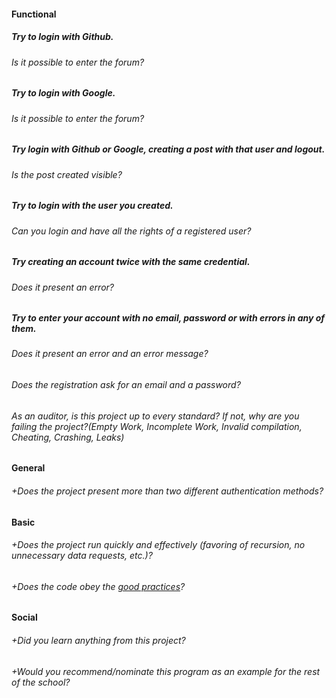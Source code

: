 #### Functional

##### Try to login with Github.

###### Is it possible to enter the forum?

##### Try to login with Google.

###### Is it possible to enter the forum?

##### Try login with Github or Google, creating a post with that user and logout.

###### Is the post created visible?

##### Try to login with the user you created.

###### Can you login and have all the rights of a registered user?

##### Try creating an account twice with the same credential.

###### Does it present an error?

##### Try to enter your account with no email, password or with errors in any of them.

###### Does it present an error and an error message?

###### Does the registration ask for an email and a password?

###### As an auditor, is this project up to every standard? If not, why are you failing the project?(Empty Work, Incomplete Work, Invalid compilation, Cheating, Crashing, Leaks)

#### General

###### +Does the project present more than two different authentication methods?

#### Basic

###### +Does the project run quickly and effectively (favoring of recursion, no unnecessary data requests, etc.)?

###### +Does the code obey the [good practices](https://github.com/01-edu/public/blob/master/subjects/good-practices.en.md)?

#### Social

###### +Did you learn anything from this project?

###### +Would you recommend/nominate this program as an example for the rest of the school?
